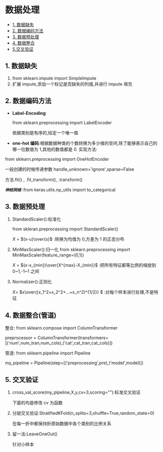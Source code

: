 # 数据处理

- [1. 数据缺失](#1)
- [2. 数据编码方法](#2)
- [3. 数据预处理](#3)
- [4. 数据整合](#4)
- [5.交叉验证](#5)

## **<a id='1'>1. 数据缺失</a>**

1. from sklearn.impute import SimpleImpute
2. 扩展 impute,添加一个标记是否缺失的列值,并进行 impute 填充

## **<a id='2'>2. 数据编码方法</a>**

- **Label-Encoding**:

  from sklearn.preprocessing import LabelEncoder

  依据类别是有序的,给定一个唯一值

- **one-hot 编码**:根据数据种类的个数转换为多少维的空间,除了能够表示自己的哪一位数值为 1,其他的数值都是 0. 实现方法:

from sklearn.preprocessing import OneHotEncoder

一般创建的时候传递参数 handle_unknown='ignore',sparse=False

方法.fit() , .fit_transform(), .transform()

<font size=2>**_神经网络_** </font>:from keras.utils.np_utils import to_categorical

## **<a id='3'>3. 数据预处理</a>**

1. StandardScaler():标准化

   from skleran.preprocessing import StandardScaler()

   $X$ = $(x-u)\over{s}$ :转换为均值为 0,方差为 1 的正态分布

2. MinMaxScaler():归一化
   from sklearn.preprocessing import MinMaxScaler(feature_range=(0,1))

   $X$ = $(x-x_{min})\over{X^{max}-X_{min}}$ :把所有特征都等比例的缩放到 0\~1,-1\~1 之间

3. Normalizer():正则化

   $X=$ $x\over{(x_1^2+x_2^2+...+x_n^2)^{1/2}} $ :对每个样本进行处理,不是特征

## **<a id='4'>4. 数据整合(管道)</a>**

整合: from sklearn.compose import ColumnTransformer

preprocessor = ColumnTransformer(transformers=[('num',num_tran,num_cols),('cat',cat_tran,cat_cols)])

管道: from sklearn.pipeline import Pipeline

my_pipeline = Pipeline(step=[('preprocessing',pre),('model',model)])

## **<a id='5'>5. 交叉验证</a>**

1. cross_val_score(my_pipeline,X,y,cv=3,scoring=""):标准交叉验证

   下面的均是修改 cv 为函数

2. 分层交叉验证:StratifiedKFold(n_splits=3,shuffle=True,random_state=0)

   在每一折中都保持折原始数据中各个类别的比例关系

3. 留一法:LeaveOneOut()

   针对小样本
